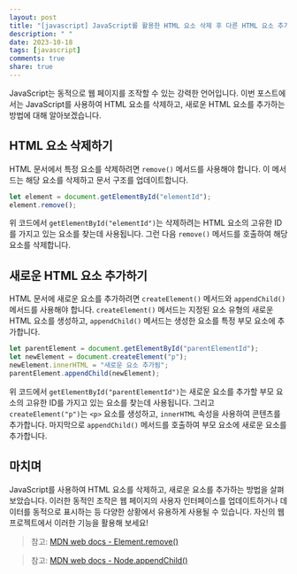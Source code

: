 ```yaml
---
layout: post
title: "[javascript] JavaScript를 활용한 HTML 요소 삭제 후 다른 HTML 요소 추가하기"
description: " "
date: 2023-10-18
tags: [javascript]
comments: true
share: true
---
```


JavaScript는 동적으로 웹 페이지를 조작할 수 있는 강력한 언어입니다. 이번 포스트에서는 JavaScript를 사용하여 HTML 요소를 삭제하고, 새로운 HTML 요소를 추가하는 방법에 대해 알아보겠습니다.

## HTML 요소 삭제하기

HTML 문서에서 특정 요소를 삭제하려면 `remove()` 메서드를 사용해야 합니다. 이 메서드는 해당 요소를 삭제하고 문서 구조를 업데이트합니다.

```javascript
let element = document.getElementById("elementId");
element.remove();
```

위 코드에서 `getElementById("elementId")`는 삭제하려는 HTML 요소의 고유한 ID를 가지고 있는 요소를 찾는데 사용됩니다. 그런 다음 `remove()` 메서드를 호출하여 해당 요소를 삭제합니다.

## 새로운 HTML 요소 추가하기

HTML 문서에 새로운 요소를 추가하려면 `createElement()` 메서드와 `appendChild()` 메서드를 사용해야 합니다. `createElement()` 메서드는 지정된 요소 유형의 새로운 HTML 요소를 생성하고, `appendChild()` 메서드는 생성한 요소를 특정 부모 요소에 추가합니다.

```javascript
let parentElement = document.getElementById("parentElementId");
let newElement = document.createElement("p");
newElement.innerHTML = "새로운 요소 추가됨";
parentElement.appendChild(newElement);
```

위 코드에서 `getElementById("parentElementId")`는 새로운 요소를 추가할 부모 요소의 고유한 ID를 가지고 있는 요소를 찾는데 사용됩니다. 그리고 `createElement("p")`는 `<p>` 요소를 생성하고, `innerHTML` 속성을 사용하여 콘텐츠를 추가합니다. 마지막으로 `appendChild()` 메서드를 호출하여 부모 요소에 새로운 요소를 추가합니다.

## 마치며

JavaScript를 사용하여 HTML 요소를 삭제하고, 새로운 요소를 추가하는 방법을 살펴보았습니다. 이러한 동적인 조작은 웹 페이지의 사용자 인터페이스를 업데이트하거나 데이터를 동적으로 표시하는 등 다양한 상황에서 유용하게 사용될 수 있습니다. 자신의 웹 프로젝트에서 이러한 기능을 활용해 보세요!

> 참고: [MDN web docs - Element.remove()](https://developer.mozilla.org/ko/docs/Web/API/ChildNode/remove)

> 참고: [MDN web docs - Node.appendChild()](https://developer.mozilla.org/ko/docs/Web/API/Node/appendChild)